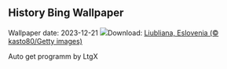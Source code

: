 ## History Bing Wallpaper
Wallpaper date: 2023-12-21
![](https://www.bing.com/th?id=OHR.LjubljanaLights_ES-ES3058445591_UHD.jpg&w=1000)Download: [Liubliana, Eslovenia (© kasto80/Getty images)](https://www.bing.com/th?id=OHR.LjubljanaLights_ES-ES3058445591_UHD.jpg)

Auto get programm by LtgX
